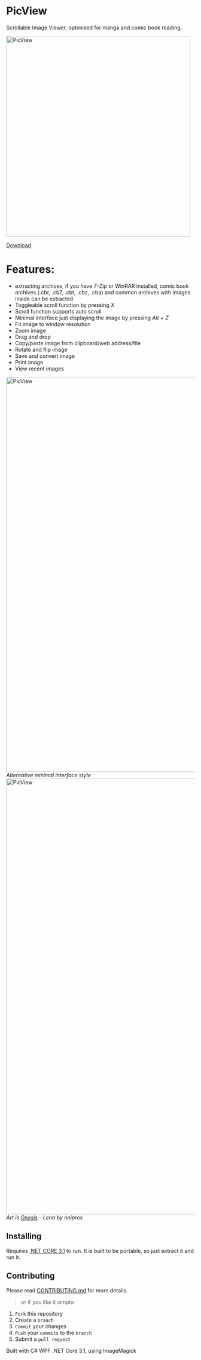 # PicView

Scrollable Image Viewer, optimised for manga and comic book reading.

<img src="https://raw.githubusercontent.com/Ruben2776/PicView/master/Extra/Screenshot2.png" alt="PicView" width="492" height="537">

[Download](https://github.com/Ruben2776/PicView/releases/download/0.9.6.5/install.PicView.exe)

# Features:
* extracting archives, if you have 7-Zip or WinRAR installed, comic book archives (.cbr, .cb7, .cbt, .cbz, .cba) and common archives with images inside can be extracted
* Toggleable scroll function by pressing _X_
* Scroll function supports auto scroll
* Minimal interface just displaying the image by pressing _Alt + Z_
* Fit image to window resolution
* Zoom image
* Drag and drop
* Copy/paste image from clipboard/web address/file
* Rotate and flip image
* Save and convert image
* Print image
* View recent images


<img src="https://raw.githubusercontent.com/Ruben2776/PicView/master/Extra/Untitled-46.png" alt="PicView" width="775" height="1056">
<i>Alternative minimal interface style</i>

<img src="https://raw.githubusercontent.com/Ruben2776/PicView/master/Extra/gnosis.PNG" alt="PicView" width="698" height="1166">
<i>Art is <a href="https://www.deviantart.com/noiprox/art/Gnosis-Lena-441483744">Gnosis</a> - Lena by noiprox</i>

## Installing
Requires [.NET CORE 3.1](https://dotnet.microsoft.com/download/dotnet-core/3.1) to run.
It is built to be portable, so just extract it and run it.

## Contributing

Please read [CONTRIBUTING.md](CONTRIBUTING.md) for more details.

> or if you like it simple:

1. `Fork` this repository
2. Create a `branch`
3. `Commit` your changes
4. `Push` your `commits` to the `branch`
5. Submit a `pull request`

Built with C# WPF .NET Core 3.1, using ImageMagick
